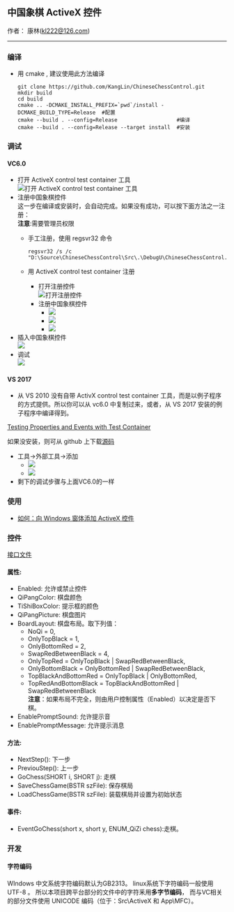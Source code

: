 ## 中国象棋 ActiveX 控件

作者： 康林(kl222@126.com)

---------------------------------------

### 编译

- 用 cmake , 建议使用此方法编译

      git clone https://github.com/KangLin/ChineseChessControl.git
      mkdir build
      cd build
      cmake .. -DCMAKE_INSTALL_PREFIX=`pwd`/install -DCMAKE_BUILD_TYPE=Release  #配置
      cmake --build . --config=Release                   #编译
      cmake --build . --config=Release --target install  #安装

### 调试
#### VC6.0

- 打开 ActiveX control test container 工具  
![打开 ActiveX control test container 工具](Image/OpenActivexControlTestContainer.png)
- 注册中国象棋控件  
  这一步在编译或安装时，会自动完成。如果没有成功，可以按下面方法之一注册：  
  **注意**:需要管理员权限
  + 手工注册，使用 regsvr32 命令

        regsvr32 /s /c "D:\Source\ChineseChessControl\Src\.\DebugU\ChineseChessControl.ocx" 

  + 用 ActiveX control test container 注册
    - 打开注册控件  
![打开注册控件](Image/OpenRegisterControl.png)
    - 注册中国象棋控件  
      + ![](Image/RegisterControl.PNG)
      + ![](Image/RegisterChineseChessControl.PNG)
      + ![](Image/RegisteredChineseChessControl.PNG)
- 插入中国象棋控件  
![](Image/InsertChineseChessControl.PNG)
- 调试  
![](Image/Debug.PNG)

#### VS 2017

- 从 VS 2010 没有自带 ActivX control test container 工具，而是以例子程序的方式提供。所以你可以从 vc6.0 中复制过来，或者，从 VS 2017 安装的例子程序中编译得到。

[Testing Properties and Events with Test Container](https://docs.microsoft.com/en-us/cpp/mfc/testing-properties-and-events-with-test-container)

如果没安装，则可从 github 上下载[源码](https://github.com/microsoft/VCSamples/tree/master/VC2010Samples/MFC/ole/TstCon)

- 工具->外部工具->添加
  + ![](Image/OpenActivexControlTestContainerVC2013.png)
  + ![](Image/AddActivexControlTestContainer.PNG)
- 剩下的调试步骤与上面VC6.0的一样

### 使用

- [如何：向 Windows 窗体添加 ActiveX 控件](https://docs.microsoft.com/zh-cn/dotnet/framework/winforms/controls/how-to-add-activex-controls-to-windows-forms)

### 控件

[接口文件](../Src/ActiveX/ChineseChessActiveX.idl)

#### 属性:

- Enabled: 允许或禁止控件
- QiPangColor: 棋盘颜色
- TiShiBoxColor: 提示框的颜色
- QiPangPicture: 棋盘图片
- BoardLayout: 棋盘布局。取下列值：
  + NoQi = 0,
  + OnlyTopBlack = 1,
  + OnlyBottomRed = 2,
  + SwapRedBetweenBlack = 4,
  + OnlyTopRed = OnlyTopBlack | SwapRedBetweenBlack,
  + OnlyBottomBlack = OnlyBottomRed | SwapRedBetweenBlack,
  + TopBlackAndBottomRed = OnlyTopBlack | OnlyBottomRed,
  + TopRedAndBottomBlack = TopBlackAndBottomRed | SwapRedBetweenBlack  
  **注意**：如果布局不完全，则由用户控制属性（Enabled）以决定是否下棋。
- EnablePromptSound: 允许提示音
- EnablePromptMessage: 允许提示消息

#### 方法:

- NextStep(): 下一步
- PreviouStep(): 上一步
- GoChess(SHORT i, SHORT j): 走棋
- SaveChessGame(BSTR szFile): 保存棋局
- LoadChessGame(BSTR szFile): 装载棋局并设置为初始状态

#### 事件:

- EventGoChess(short x, short y, ENUM_QiZi chess):走棋。

### 开发
#### 字符编码

WIndows 中文系统字符编码默认为GB2313。
linux系统下字符编码一般使用 UTF-8 。
所以本项目跨平台部分的文件中的字符釆用**多字节编码**，
而与VC相关的部分文件使用 UNICODE 编码（位于：Src\ActiveX 和 App\MFC）。
